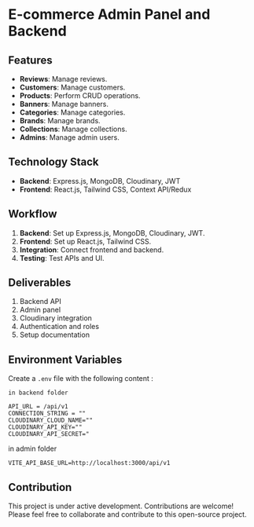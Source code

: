 
# E-commerce Admin Panel and Backend

## Features

- **Reviews**: Manage reviews.
- **Customers**: Manage customers.
- **Products**: Perform CRUD operations.
- **Banners**: Manage banners.
- **Categories**: Manage categories.
- **Brands**: Manage brands.
- **Collections**: Manage collections.
- **Admins**: Manage admin users.

## Technology Stack

- **Backend**: Express.js, MongoDB, Cloudinary, JWT
- **Frontend**: React.js, Tailwind CSS, Context API/Redux

## Workflow

1. **Backend**: Set up Express.js, MongoDB, Cloudinary, JWT.
2. **Frontend**: Set up React.js, Tailwind CSS.
3. **Integration**: Connect frontend and backend.
4. **Testing**: Test APIs and UI.

## Deliverables

1. Backend API
2. Admin panel
3. Cloudinary integration
4. Authentication and roles
5. Setup documentation

## Environment Variables

Create a `.env` file with the following content :

    in backend folder 
```
API_URL = /api/v1
CONNECTION_STRING = ""
CLOUDINARY_CLOUD_NAME=""
CLOUDINARY_API_KEY=""
CLOUDINARY_API_SECRET="
```


in admin folder 

```
VITE_API_BASE_URL=http://localhost:3000/api/v1
```

## Contribution

This project is under active development. Contributions are welcome! Please feel free to collaborate and contribute to this open-source project.



